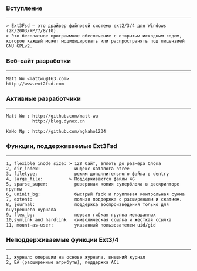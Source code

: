 ### Вступление
_______________

    > Ext3Fsd — это драйвер файловой системы ext2/3/4 для Windows (2K/2003/XP/7/8/10).
    > Это бесплатное программное обеспечение с открытым исходным кодом, которое каждый может модифицировать или распространять под лицензией GNU GPLv2.

    
### Веб-сайт разработки
______________________

    Matt Wu <mattwu@163.com>
    http://www.ext2fsd.com


### Активные разработчики
__________________________

    Matt Wu : http://github.com/matt-wu
              http://blog.dynox.cn

    KaHo Ng : http://github.com/ngkaho1234


### Функции, поддерживаемые Ext3Fsd
___________________________________
    1, flexible inode size: > 128 байт, вплоть до размера блока
    2, dir_index:             индекс каталога htree
    3, filetype:              режим дополнительного файла в dentry
    4, large_file:          > Поддерживаются файлы 4G
    5, sparse_super:          резервная копия суперблока в дескрипторе группы
    6, uninit_bg:             быстрый fsck и групповая контрольная сумма
    7, extent:                полная поддержка с расширением и сжатием.
    8, journal:               поддержка воспроизведения только для внутреннего журнала
    9, flex_bg:               первая гибкая группа метаданных
    10,symlink and hardlink   символическая ссылка и жесткая ссылка
    11, mount-as-user:        указанный пользователем uid/gid


### Неподдерживаемые функции Ext3/4
_________________________________

    1, журнал: операции на основе журнала, внешний журнал
    2, EA (расширенные атрибуты), поддержка ACL
